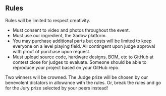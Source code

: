 ## Rules

Rules will be limited to respect creativity.

* Must consent to video and photos throughout the event.
* Must use our ingredient, the Xadow platform.
* You may purchase additional parts but costs will be limited to keep everyone on a level playing field. All contingent upon judge approval with proof of purchase upon request.
* Must upload source code, hardware designs, BOM, etc to GitHub at contest close for judges to evaluate. Someone should be able to reproduce your project based on your GitHub repo.

Two winners will be crowned. The Judge prize will be chosen by our benevolent dictators in allowance with the rules.  Or, break the rules and go for the Jury prize selected by your peers instead!

